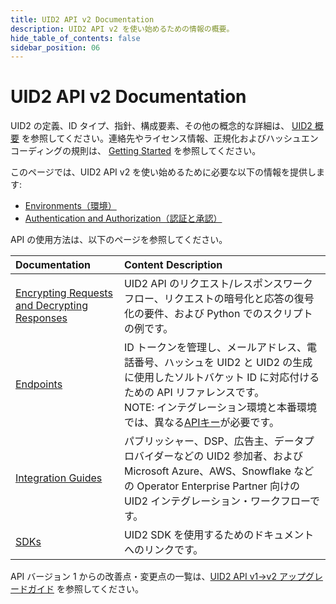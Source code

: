 ```yaml
---
title: UID2 API v2 Documentation
description: UID2 API v2 を使い始めるための情報の概要。
hide_table_of_contents: false
sidebar_position: 06
---
```


# UID2 API v2 Documentation

UID2 の定義、ID タイプ、指針、構成要素、その他の概念的な詳細は、 [UID2 概要](intro.md) を参照してください。連絡先やライセンス情報、正規化およびハッシュエンコーディングの規則は、 [Getting Started](/docs/category/getting-started) を参照してください。

このページでは、UID2 API v2 を使い始めるために必要な以下の情報を提供します:

- [Environments（環境）](#environments)
- [Authentication and Authorization（認証と承認）](#authentication-and-authorization)

API の使用方法は、以下のページを参照してください。

| Documentation                                                                               | Content Description                                                                                                                                                                             |
| :------------------------------------------------------------------------------------------ | :---------------------------------------------------------------------------------------------------------------------------------------------------------------------------------------------- |
| [Encrypting Requests and Decrypting Responses](getting-started/gs-encryption-decryption.md) | UID2 API のリクエスト/レスポンスワークフロー、リクエストの暗号化と応答の復号化の要件、および Python でのスクリプトの例です。                                                                          |
| [Endpoints](endpoints/summary-endpoints.md)                                                 | ID トークンを管理し、メールアドレス、電話番号、ハッシュを UID2 と UID2 の生成に使用したソルトバケット ID に対応付けるための API リファレンスです。<br/>NOTE: インテグレーション環境と本番環境では、異なる[APIキー](ref-info/glossary-uid.md#gl-api-key)が必要です。 |
| [Integration Guides](guides/summary-guides.md)                                              | パブリッシャー、DSP、広告主、データプロバイダーなどの UID2 参加者、および Microsoft Azure、AWS、Snowflake などの Operator Enterprise Partner 向けの UID2 インテグレーション・ワークフローです。 |
| [SDKs](sdks/summary-sdks.md)                                                                | UID2 SDK を使用するためのドキュメントへのリンクです。                                                                                                                                           |

API バージョン 1 からの改善点・変更点の一覧は、[UID2 API v1→v2 アップグレードガイド](https://github.com/IABTechLab/uid2docs/blob/main/api-ja/v2/upgrades/upgrade-guide.md) を参照してください。
